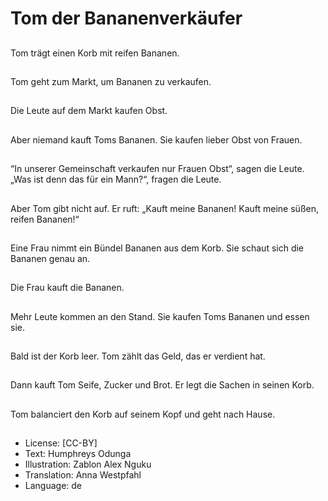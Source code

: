 # Tom der Bananenverkäufer

##
Tom trägt einen Korb mit reifen Bananen.

##
Tom geht zum Markt, um Bananen zu verkaufen.

##
Die Leute auf dem Markt kaufen Obst.

##
Aber niemand kauft Toms Bananen. Sie kaufen lieber Obst von Frauen.

##
“In unserer Gemeinschaft verkaufen nur Frauen Obst“, sagen die Leute. „Was ist denn das für ein Mann?“, fragen die Leute.

##
Aber Tom gibt nicht auf. Er ruft: „Kauft meine Bananen! Kauft meine süßen, reifen Bananen!“

##
Eine Frau nimmt ein Bündel Bananen aus dem Korb. Sie schaut sich die Bananen genau an.

##
Die Frau kauft die Bananen.

##
Mehr Leute kommen an den Stand. Sie kaufen Toms Bananen und essen sie.

##
Bald ist der Korb leer. Tom zählt das Geld, das er verdient hat.

##
Dann kauft Tom Seife, Zucker und Brot. Er legt die Sachen in seinen Korb.

##
Tom balanciert den Korb auf seinem Kopf und geht nach Hause.

##
* License: [CC-BY]
* Text: Humphreys Odunga
* Illustration: Zablon Alex Nguku
* Translation: Anna Westpfahl
* Language: de
